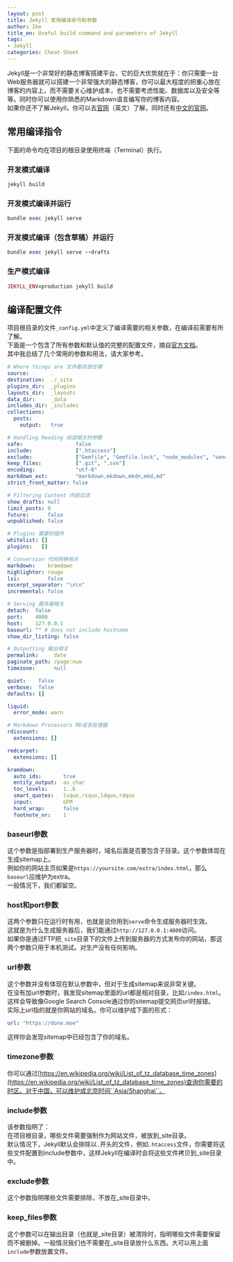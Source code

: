 ```yaml
---
layout: post
title: Jekyll 常用编译命令和参数
author: Ike
title_en: Useful build command and parameters of Jekyll
tags:
- Jekyll
categories: Cheat-Sheet
---
```


Jekyll是一个非常好的静态博客搭建平台，它的巨大优势就在于：你只需要一台Web服务器就可以搭建一个非常强大的静态博客，你可以最大程度的把重心放在博客的内容上，而不需要关心维护成本，也不需要考虑性能、数据库以及安全等等。同时你可以使用你熟悉的Markdown语言编写你的博客内容。  
如果你还不了解Jekyll，你可以去[官网](https://jekyllrb.com/)（英文）了解，同时还有[中文的官网](http://jekyllcn.com/)。

## 常用编译指令
下面的命令均在项目的根目录使用终端（Terminal）执行。
### 开发模式编译
```ruby
jekyll build
```
### 开发模式编译并运行
```ruby
bundle exec jekyll serve
```
### 开发模式编译（包含草稿）并运行
```ruby
bundle exec jekyll serve --drafts
```
### 生产模式编译
```ruby
JEKYLL_ENV=production jekyll build
```

## 编译配置文件
项目根目录的文件``_config.yml``中定义了编译需要的相关参数，在编译前需要有所了解。  
下面是一个包含了所有参数和默认值的完整的配置文件，摘自[官方文档](https://jekyllrb.com/docs/configuration/)。  
其中我总结了几个常用的参数和用法，请大家参考。  

```yaml
# Where things are 文件都存放在哪
source:       .
destination:  ./_site
plugins_dir:  _plugins
layouts_dir:  _layouts
data_dir:     _data
includes_dir: _includes
collections:
  posts:
    output:   true

# Handling Reading 阅读相关的参数
safe:                 false
include:              [".htaccess"]
exclude:              ["Gemfile", "Gemfile.lock", "node_modules", "vendor/bundle/", "vendor/cache/", "vendor/gems/", "vendor/ruby/"]
keep_files:           [".git", ".svn"]
encoding:             "utf-8"
markdown_ext:         "markdown,mkdown,mkdn,mkd,md"
strict_front_matter: false

# Filtering Content 内容过滤
show_drafts: null
limit_posts: 0
future:      false
unpublished: false

# Plugins 需要的插件
whitelist: []
plugins:   []

# Conversion 代码转换相关
markdown:    kramdown
highlighter: rouge
lsi:         false
excerpt_separator: "\n\n"
incremental: false

# Serving 服务器相关
detach:  false
port:    4000
host:    127.0.0.1
baseurl: "" # does not include hostname
show_dir_listing: false

# Outputting 输出相关
permalink:     date
paginate_path: /page:num
timezone:      null

quiet:    false
verbose:  false
defaults: []

liquid:
  error_mode: warn

# Markdown Processors MD语言处理器
rdiscount:
  extensions: []

redcarpet:
  extensions: []

kramdown:
  auto_ids:       true
  entity_output:  as_char
  toc_levels:     1..6
  smart_quotes:   lsquo,rsquo,ldquo,rdquo
  input:          GFM
  hard_wrap:      false
  footnote_nr:    1
```

### baseurl参数
这个参数是指部署到生产服务器时，域名后面是否要包含子目录。这个参数体现在生成sitemap上。  
例如你的网站主页如果是``https://yoursite.com/extra/index.html``，那么``baseurl``应维护为extra。  
一般情况下，我们都留空。

### host和port参数
这两个参数只在运行时有用，也就是说你用到``serve``命令生成服务器时生效。  
这就是为什么生成服务器后，我们能通过``http://127.0.0.1:4000``访问。  
如果你是通过FTP把``_site``目录下的文件上传到服务器的方式发布你的网站，那这两个参数只用于本机测试。对生产没有任何影响。  

### url参数
这个参数并没有体现在默认参数中，但对于生成sitemap来说非常关键。  
在没有加url参数时，我发现sitemap里面的url都是相对目录，比如``/index.html``。这样会导致像Google Search Console通过你的sitemap提交网页url时报错。  
实际上url指的就是你网站的域名。你可以维护成下面的形式：
```yaml
url: "https://done.moe"
```
这样你会发现sitemap中已经包含了你的域名。

### timezone参数
你可以通过[https://en.wikipedia.org/wiki/List_of_tz_database_time_zones](https://en.wikipedia.org/wiki/List_of_tz_database_time_zones)查询你需要的时区。对于中国，可以维护成北京时间``Asia/Shanghai``。

### include参数
该参数指明了：  
在项目根目录，哪些文件需要强制作为网站文件，被放到_site目录。  
默认情况下，Jekyll默认会排除以``.``开头的文件，例如``.htaccess``文件，你需要将这些文件配置到include参数中，这样Jekyll在编译时会将这些文件拷贝到_site目录中。

### exclude参数
这个参数指明哪些文件需要排除，不放在_site目录中。

### keep_files参数
这个参数可以在输出目录（也就是_site目录）被清除时，指明哪些文件需要保留而不被删掉。一般情况我们也不需要在_site目录放什么东西。大可以用上面``include``参数放置文件。
